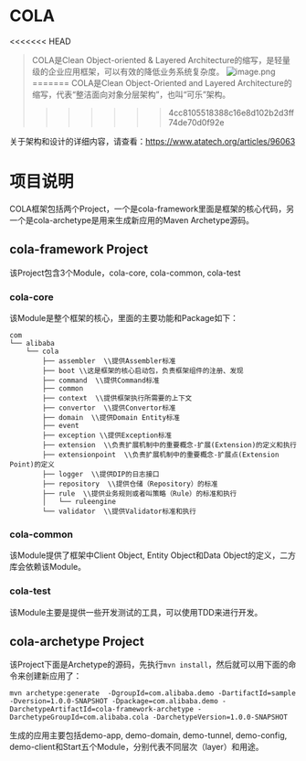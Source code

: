 # COLA
<<<<<<< HEAD
> COLA是Clean Object-oriented & Layered Architecture的缩写，是轻量级的企业应用框架，可以有效的降低业务系统复杂度。
![image.png](http://ata2-img.cn-hangzhou.img-pub.aliyun-inc.com/26321403c9123efc269cb6013c55555f.png)
=======
> COLA是Clean Object-Oriented and Layered Architecture的缩写，代表“整洁面向对象分层架构”，也叫“可乐”架构。
>>>>>>> 4cc8105518388c16e8d102b2d3ff74de70d0f92e

关于架构和设计的详细内容，请查看：https://www.atatech.org/articles/96063

# 项目说明
COLA框架包括两个Project，一个是cola-framework里面是框架的核心代码，另一个是cola-archetype是用来生成新应用的Maven Archetype源码。
## cola-framework Project
该Project包含3个Module，cola-core, cola-common, cola-test
### cola-core
该Module是整个框架的核心，里面的主要功能和Package如下：
```
com
└── alibaba
    └── cola
        ├── assembler  \\提供Assembler标准
        ├── boot \\这是框架的核心启动包，负责框架组件的注册、发现
        ├── command  \\提供Command标准
        ├── common
        ├── context  \\提供框架执行所需要的上下文
        ├── convertor  \\提供Convertor标准
        ├── domain  \\提供Domain Entity标准
        ├── event
        ├── exception \\提供Exception标准
        ├── extension  \\负责扩展机制中的重要概念-扩展(Extension)的定义和执行
        ├── extensionpoint  \\负责扩展机制中的重要概念-扩展点(Extension Point)的定义
        ├── logger  \\提供DIP的日志接口
        ├── repository  \\提供仓储（Repository）的标准
        ├── rule  \\提供业务规则或者叫策略（Rule）的标准和执行
        │   └── ruleengine
        └── validator  \\提供Validator标准和执行
```
### cola-common
该Module提供了框架中Client Object, Entity Object和Data Object的定义，二方库会依赖该Module。
### cola-test  
该Module主要是提供一些开发测试的工具，可以使用TDD来进行开发。

## cola-archetype Project
该Project下面是Archetype的源码，先执行`mvn install`，然后就可以用下面的命令来创建新应用了：
```
mvn archetype:generate  -DgroupId=com.alibaba.demo -DartifactId=sample -Dversion=1.0.0-SNAPSHOT -Dpackage=com.alibaba.demo -DarchetypeArtifactId=cola-framework-archetype -DarchetypeGroupId=com.alibaba.cola -DarchetypeVersion=1.0.0-SNAPSHOT
```
生成的应用主要包括demo-app, demo-domain, demo-tunnel, demo-config, demo-client和Start五个Module，分别代表不同层次（layer）和用途。
